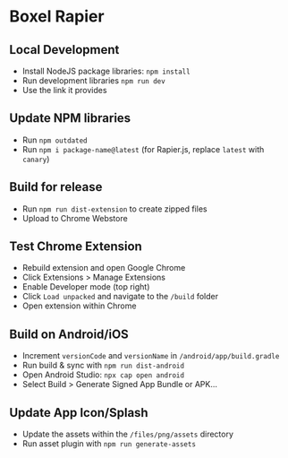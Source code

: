 # Boxel Rapier

## Local Development

- Install NodeJS package libraries: `npm install`
- Run development libraries `npm run dev`
- Use the link it provides

## Update NPM libraries

- Run `npm outdated`
- Run `npm i package-name@latest` (for Rapier.js, replace `latest` with `canary`)

## Build for release

- Run `npm run dist-extension` to create zipped files
- Upload to Chrome Webstore

## Test Chrome Extension

- Rebuild extension and open Google Chrome
- Click Extensions > Manage Extensions
- Enable Developer mode (top right)
- Click `Load unpacked` and navigate to the `/build` folder
- Open extension within Chrome

## Build on Android/iOS

- Increment `versionCode` and `versionName` in `/android/app/build.gradle`
- Run build & sync with `npm run dist-android`
- Open Android Studio: `npx cap open android`
- Select Build > Generate Signed App Bundle or APK...

## Update App Icon/Splash

- Update the assets within the `/files/png/assets` directory
- Run asset plugin with `npm run generate-assets`